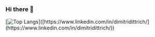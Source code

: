 ### Hi there 👋

<!--
**dimitridittrich/dimitridittrich** is a ✨ _special_ ✨ repository because its `README.md` (this file) appears on your GitHub profile.

Here are some ideas to get you started:

- 🔭 I’m currently working on ...
- 🌱 I’m currently learning ...
- 👯 I’m looking to collaborate on ...
- 🤔 I’m looking for help with ...
- 💬 Ask me about ...
- 📫 How to reach me: ...
- 😄 Pronouns: ...
- ⚡ Fun fact: ...
https://github-readme-stats-git-masterrstaa-rickstaa.vercel.app/api/top-langs/?username=dimitridittrich
https://github.com/dimitridittrich/github-readme-stats
-->

[![Top Langs]([https://www.linkedin.com/in/dimitridittrich/](https://github-readme-stats-git-masterrstaa-rickstaa.vercel.app/api/top-langs/?username=dimitridittrich))]([https://www.linkedin.com/in/dimitridittrich/](https://www.linkedin.com/in/dimitridittrich/))
